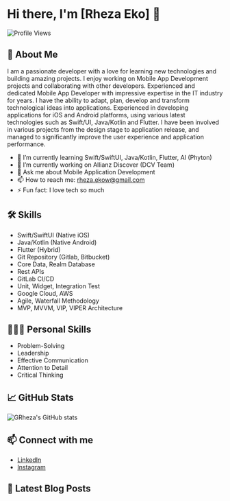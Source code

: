 # Hi there, I'm [Rheza Eko] 👋

![Profile Views](https://komarev.com/ghpvc/?username=yourusername&color=blue)

## 🚀 About Me

I am a passionate developer with a love for learning new technologies and building amazing projects. I enjoy working on Mobile App Development projects and collaborating with other developers. Experienced and dedicated Mobile App Developer with impressive expertise in the IT industry for years. I have the ability to adapt, plan, develop and transform technological ideas into applications. Experienced in developing applications for iOS and Android platforms, using various latest technologies such as Swift/UI, Java/Kotlin and Flutter. I have been involved in various projects from the design stage to application release, and managed to significantly improve the user experience and application performance.

- 🌱 I’m currently learning Swift/SwiftUI, Java/Kotlin, Flutter, AI (Phyton)
- 🔭 I’m currently working on Allianz Discover (DCV Team)
- 💬 Ask me about Mobile Application Development
- 📫 How to reach me: rheza.ekow@gmail.com
- ⚡ Fun fact: I love tech so much

## 🛠️ Skills

- Swift/SwiftUI (Native iOS)
- Java/Kotlin (Native Android)
- Flutter (Hybrid)
- Git Repository (Gitlab, Bitbucket)
- Core Data, Realm Database
- Rest APIs
- GitLab CI/CD
- Unit, Widget, Integration Test
- Google Cloud, AWS
- Agile, Waterfall Methodology
- MVP, MVVM, VIP, VIPER Architecture

## 👨🏼‍🔧 Personal Skills

- Problem-Solving
- Leadership
- Effective Communication
- Attention to Detail
- Critical Thinking

## 📈 GitHub Stats

![GRheza's GitHub stats](https://github-readme-stats.vercel.app/api?username=grheza&show_icons=true&theme=radical)

## 📫 Connect with me

- [LinkedIn](https://www.linkedin.com/in/rhezawidhiarto/)
- [Instagram](https://instagram.com/rhezaeko)

## 📝 Latest Blog Posts

<!-- BLOG-POST-LIST:START -->
<!-- BLOG-POST-LIST:END -->
